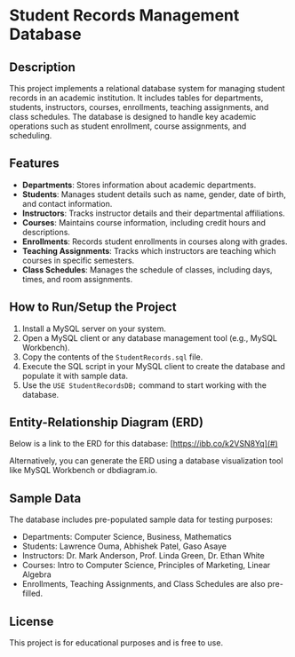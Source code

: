 # Student Records Management Database

## Description
This project implements a relational database system for managing student records in an academic institution. It includes tables for departments, students, instructors, courses, enrollments, teaching assignments, and class schedules. The database is designed to handle key academic operations such as student enrollment, course assignments, and scheduling.

## Features
- **Departments**: Stores information about academic departments.
- **Students**: Manages student details such as name, gender, date of birth, and contact information.
- **Instructors**: Tracks instructor details and their departmental affiliations.
- **Courses**: Maintains course information, including credit hours and descriptions.
- **Enrollments**: Records student enrollments in courses along with grades.
- **Teaching Assignments**: Tracks which instructors are teaching which courses in specific semesters.
- **Class Schedules**: Manages the schedule of classes, including days, times, and room assignments.

## How to Run/Setup the Project
1. Install a MySQL server on your system.
2. Open a MySQL client or any database management tool (e.g., MySQL Workbench).
3. Copy the contents of the `StudentRecords.sql` file.
4. Execute the SQL script in your MySQL client to create the database and populate it with sample data.
5. Use the `USE StudentRecordsDB;` command to start working with the database.

## Entity-Relationship Diagram (ERD)
Below is a link to the ERD for this database:
[https://ibb.co/k2VSN8Yq](#) 

Alternatively, you can generate the ERD using a database visualization tool like MySQL Workbench or dbdiagram.io.

## Sample Data
The database includes pre-populated sample data for testing purposes:
- Departments: Computer Science, Business, Mathematics
- Students: Lawrence Ouma, Abhishek Patel, Gaso Asaye
- Instructors: Dr. Mark Anderson, Prof. Linda Green, Dr. Ethan White
- Courses: Intro to Computer Science, Principles of Marketing, Linear Algebra
- Enrollments, Teaching Assignments, and Class Schedules are also pre-filled.

## License
This project is for educational purposes and is free to use.